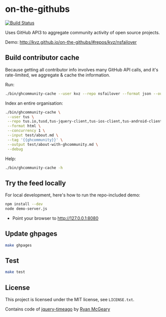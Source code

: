 on-the-githubs
==============

[![Build Status](https://travis-ci.org/kvz/on-the-githubs.png?branch=master)](https://travis-ci.org/kvz/on-the-githubs)

Uses GitHub API3 to aggregate community activity of open source projects.

Demo: http://kvz.github.io/on-the-githubs/#repos/kvz/nsfailover

## Build contributor cache

Because getting all contributor info involves many GitHub API calls, and it's
rate-limited, we aggregate & cache the information.

Run:

```bash
./bin/ghcommunity-cache --user kvz --repo nsfailover --format json --output > community.json
```

Index an entire organisation:

```bash
./bin/ghcommunity-cache \
 --user tus \
 --repo tus.io,tusd,tus-jquery-client,tus-ios-client,tus-android-client,tus-resumable-upload-protocol \
 --format html \
 --concurrency 1 \
 --input test/about.md \
 --tag '{{ghcommunity}}' \
 --output test/about-with-ghcommunity.md \
 --debug
```

Help:

```bash
./bin/ghcommunity-cache -h
```

## Try the feed locally

For local development, here's how to run the repo-included demo:

```bash
npm install --dev
node demo-server.js
```

- Point your browser to http://127.0.0.1:8080

## Update ghpages

```bash
make ghpages
```

## Test

```bash
make test
```

## License

This project is licensed under the MIT license, see `LICENSE.txt`.

Contains code of [jquery-timeago](https://github.com/rmm5t/jquery-timeago)
by [Ryan McGeary](https://github.com/rmm5t/jquery-timeago/blob/master/LICENSE.txt)
